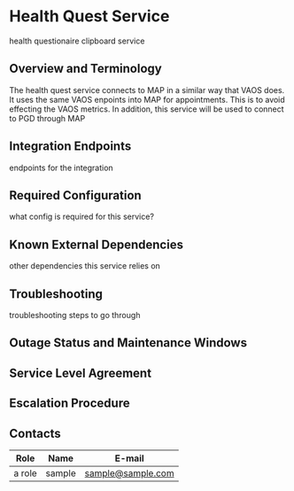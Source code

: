 <!-- Use this template for new external services -->

# Health Quest Service

health questionaire clipboard service

## Overview and Terminology

 The health quest service connects to MAP in a similar way that VAOS does. It uses the same VAOS enpoints into MAP for appointments. This is to avoid effecting the VAOS metrics. In addition, this service will be used to connect to PGD through MAP

## Integration Endpoints

endpoints for the integration

## Required Configuration

what config is required for this service?

## Known External Dependencies

other dependencies this service relies on

## Troubleshooting

troubleshooting steps to go through

## Outage Status and Maintenance Windows

## Service Level Agreement

## Escalation Procedure

## Contacts
| Role          | Name               | E-mail                     |
|---------------|--------------------|----------------------------|
| a role        | sample            | sample@sample.com           |

